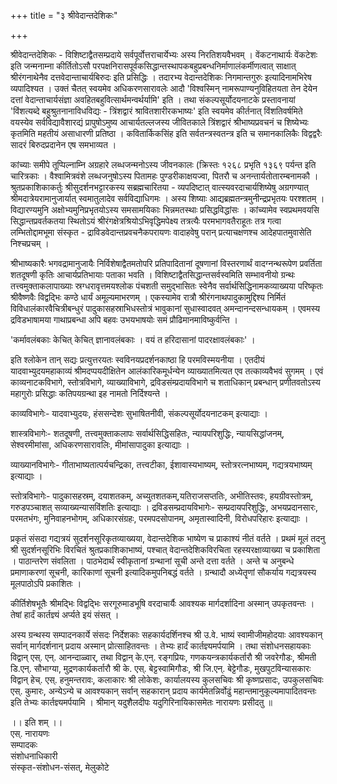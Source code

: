 +++
title = "३ श्रीवेदान्तदेशिकः"

+++

श्रीवेदान्तदेशिकः - विशिष्टाद्वैतसम्प्रदाये सर्वपूर्वोत्तराचार्येभ्यः अस्य निरतिशयवैभवम् । वेंकटनाथार्यः वेंकटेशः इति जन्मनाम्ना कीर्तितोऽसौ परपक्षनिरासपूर्वकसिद्धान्तस्थापकबहुप्रबन्धनिर्माणालंकर्मीणत्वात् साक्षात् श्रीरंगनाथेनैव दत्तवेदान्ताचार्यबिरुदः इति प्रसिद्धिः । तदारभ्य वेदान्तदेशिकः निगमान्तगुरुः इत्यादिनामभिरेष व्यपादिश्यत । उक्तं चैतत् स्वयमेव अधिकरणसारावलेः आदौ 'विश्वस्मिन् नामरूपाण्यनुविहितयता तेन देयेन दत्तां वेदान्ताचार्यसंज्ञा अवहितबहुवित्सार्थमन्वर्थर्यामि' इति । तथा संकल्पसूर्योदयनाटके प्रस्तावनायां 'विंशत्यब्दे बहुश्रुतनानाविधविद्यः - त्रिंशद्वारं श्रावितशारीरकभाष्यः' इति स्वयमेव कीर्तनात् विंशतिवर्षमिते वयस्येव सर्वविद्यावैशारद्यं प्रापुषोऽमुष्य आचार्यतल्लजस्य जीवितकाले त्रिंशद्वारं श्रीभाष्यप्रवचनं च शिष्येभ्यः कृतमिति महतीयं असाधारणी प्रतिष्ठा । कवितार्किकसिंह इति सर्वतन्त्रस्वतन्त्र इति च समानकालिकैः विद्वद्वरैः सादरं बिरुदप्रदानेन एष समभाव्यत ।

कांच्याः समीपे तूप्पिल्नाम्नि अग्रहारे लब्धजन्मनोऽस्य जीवनकालः (क्रिस्तः १२६८ प्रभृति १३६९ पर्यन्त इति चारित्रकाः । वैश्वामित्रवंशे लब्धजनुषोऽस्य पितामहः पुण्डरीकाक्षयज्वा, पितरौ च अनन्तार्यतोतारम्बनामकौ । श्रुतप्रकाशिकाकर्तुः श्रीसुदर्शनभट्टारकस्य सब्रह्मचारितया - व्यपदिष्टात् वात्स्यवरदाचार्यशिष्येषु अग्रगण्यात् श्रीमदात्रेयरामानुजार्यात् स्वमातुलादेव सर्वविद्याधिगमः । अस्य शिष्याः आद्यब्रह्मतन्त्रमुनीन्द्रप्रभृतयः परश्शतम् । विद्यारण्यमुनि अक्षोभ्यमुनिप्रभृतयोऽस्य समसामयिकाः भिन्नमतस्थाः प्रसिद्धविद्धांसः । कांच्यामेव स्वप्रथमवयसि सिद्धान्तप्रवर्तकतया स्थितोऽयं श्रीरंगक्षेत्रश्रियोऽभिवृद्धिमपेक्ष्य तत्रत्यैः परमभागवतैराहूतः तत्र गत्वा लम्भितोद्दामभूमा संस्कृत - द्राविडवेदान्तप्रवचनैकपरायणः वादाहवेषु परान् प्रत्याचक्षणश्च आदेहपातमुवासेति निश्चप्रचम् ।

श्रीभाष्यकारैः भगवद्रामानुजायैः निर्विशेषाद्वैतमतोपरि प्रतिपादितानां दूषणानां विस्तरणार्थं वादग्नन्थरूपेण प्रवर्तिता शतदूषणी कृतिः आचार्यप्रतिभायाः पताका भवति । विशिष्टाद्वैतसिद्धान्तसर्वस्वमिति सम्भावनीयो ग्रन्थः तत्त्वमुक्ताकलापाख्याः स्रग्धरावृत्तमयश्लोक पंचशती समुद्भासितः स्वेनैव सर्वार्थसिद्धिनामकव्याख्यया परिष्कृतः श्रीवैष्णवैः विद्वद्भिः कण्ठे धार्यं अमूल्यमाभरणम् । एकस्यामेव रात्रौ श्रीरंगनाथपादुकामुद्दिश्य निर्मितं विविधालंकारवैचित्रीबन्धुरं पादुकासहस्राभिधस्तोत्रं भावुकानां सुधास्वादवत् अमन्दानन्दसन्धायकम् । एवमस्य द्रविडभाषामया गाथाप्रबन्धा अपि बहवः उभयभाषयोः समं प्रौढिमानमाविष्कुर्वन्ति ।

'कर्मावलंबकाः केचित् केचित् ज्ञानावलंबकाः । वयं त हरिदासानां पादरक्षावलंबकाः' ।

इति श्लोकेन तान् सद्यः प्रत्युत्तरयतः स्वविनयप्रदर्शनकाष्ठा हि परमविस्मयनीया । एतदीयं यादवाभ्युदयमहाकाव्यं श्रीमदप्पयदीक्षितेन आलंकारिकमूर्धन्येन व्याख्यातमित्यत एव तत्काव्यवैभवं सुगमम् । एवं काव्यनाटकविभागे, स्तोत्रविभागे, व्याख्याविभागे, द्रविडसंम्प्रदायविभागे च शताधिकान् प्रबन्धान् प्रणीतवतोऽस्य महागुरोः प्रसिद्धाः कतिपयग्रन्था इह नामतो निर्दिश्यन्ते ।

काव्यविभागेः- यादवाभ्युदयः, हंससन्देशः सुभाषितनीवी, संकल्पसूर्योदयनाटकम् इत्याद्याः ।

शास्त्रविभागेः- शतदूषणी, तत्त्वमुक्ताकलापः सर्वार्थसिद्धिसहितः, न्यायपरिशुद्धिः, न्यायसिद्धांजनम्, सेश्वरमीमांसा, अधिकरणसारावलिः, मीमांसापादुका इत्याद्याः ।

व्याख्यानविभागेः- गीताभाष्यतात्पर्यचन्द्रिका, तत्त्वटीका, ईशावास्यभाष्यम्, स्तोत्ररत्नभाष्यम्, गद्यत्रयभाष्यम् इत्याद्याः ।

स्तोत्रविभागेः- पादुकासहस्रम्, दयाशतकम्, अच्युतशतकम्,यतिराजसप्ततिः, अभीतिस्तवः, हयग्रीवस्तोत्रम्, गरुडपञ्चाशत् सव्याख्यन्यासविंशतिः इत्याद्याः । द्रविडसम्प्रदायविभागेः- सम्प्रदायपरिशुद्धिः, अभयप्रदानसारः, परमतभंगः, मुनिवाहनभोगम्, अधिकारसंग्रहः, परमपदसोपानम्, अमृतास्वादिनी, विरोधपरिहारः इत्याद्याः ।

प्रकृतं संसदा गद्यत्रयं सुदर्शनसूरिकृतव्याख्यया, वेदान्तदेशिक भाष्येण च प्राकाश्यं नीतं वर्तते । प्रथमं मूलं तदनु श्री सुदर्शनसूरिभिः विरचितं श्रुतप्रकाशिकाभाष्यं, पश्चात् वेदान्तदेशिकविरचिता रहस्यरक्षाव्याख्या च प्रकाशिता । पाठान्तरेण संवलिता । पाठभेदार्थं स्वीकृतानां ग्रन्थानां सूची अन्ते दत्ता वर्तते । अन्ते च अनुबन्धे प्रमाणाकरणां सूचनी, कारिकाणां सूचनी इत्यादिकमुपनिबद्धं वर्तते । ग्रन्थादौ अध्येतॄणां सौकर्याय गद्यत्रयस्य मूलपाठोऽपि प्रकाशितः ।

कीर्तिशेषभूतैः श्रीमद्भिः विद्वद्भिः सरगूरुमाडभूषि वरदाचार्यैः आवश्यक मार्गदर्शादिना अस्मान् उपकृतवन्तः । तेषां हार्दं कार्तज्ञ्यं अर्प्यते इयं संसत् ।

अस्य ग्रन्थस्य सम्पादनकार्ये संसदः निर्देशकाः सहकार्यदर्शिनश्च श्री उ.वे. भाष्यं
स्वामीजीमहोदयाः आवश्यकान् सर्वान् मार्गदर्शनान् प्रदाय अस्मान् प्रोत्साहितवन्तः ।
तेभ्यः हार्दं कार्तज्ञ्यमर्पयामि । तथा संशोधनसहायकाः विद्वान् एस्. एन्. आनन्दाळ्वार्,
तथा विद्वान् के.एन्. रङ्गप्रियः, गणकयन्त्रकार्यकर्तारौ श्री जवरेगौडः, श्रीमती डि.एन्.
सौभाग्या, मुद्रणकार्यकर्तारौ श्री के. एस्. बेट्टस्वामिगौडः, श्री जि.एन्. बेट्टेगौडः,
मुखपुटविन्यासकारः विद्वान् हेच्. एस्. हनुमन्तरावः, कलाकारः श्री लोकेशः, कार्यालयस्य
कुलसचिवः श्री कृष्णप्रसादः, उपकुलसचिवः एस्. कुमारः, अन्येऽन्ये च आवश्यकान्
सर्वान् सहकारान् प्रदाय कार्यमेतन्निर्वोढुं महान्तमानुकूल्यमापादितवन्तः इति तेभ्यः
कार्तज्ञ्यमर्पयामि । श्रीमान् यदुशैलदीपः यदुगिरिनायिकासमेतः नारायणः प्रसीदतु ॥

।। इति शम् ।।   
एस्. नारायणः  
सम्पादकः  
संशोधनाधिकारी   
संस्कृत-संशोधन-संसत्, मेलुकोटे